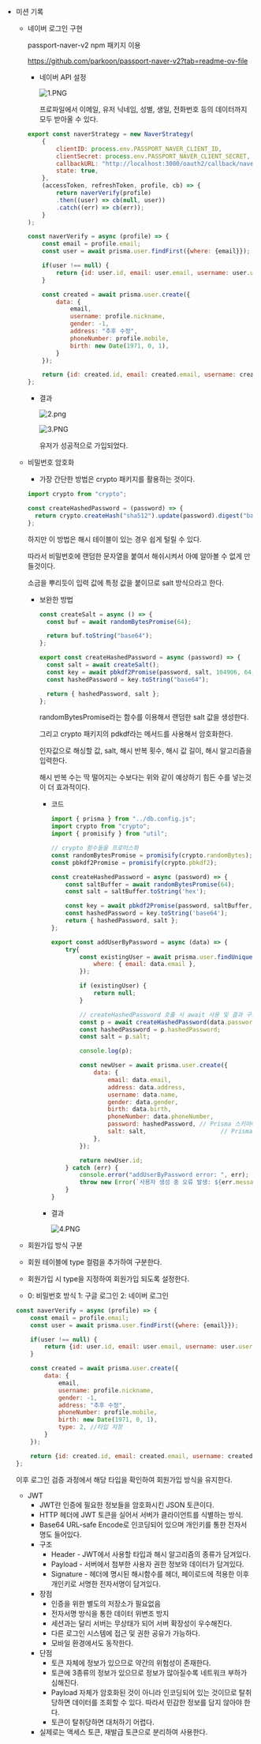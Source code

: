 - 미션 기록
    - 네이버 로그인 구현
        
        passport-naver-v2 npm 패키지 이용
        
        https://github.com/parkoon/passport-naver-v2?tab=readme-ov-file
        
        - 네이버 API 설정
            
            ![1.PNG](attachment:038466a9-5208-47f5-9f04-004e6d19e2ae:1.png)
            
            프로파일에서 이메일, 유저 닉네임, 성별, 생일, 전화번호 등의 데이터까지 모두 받아올 수 있다.
            
        
        ```jsx
        export const naverStrategy = new NaverStrategy(
            {
                clientID: process.env.PASSPORT_NAVER_CLIENT_ID,
                clientSecret: process.env.PASSPORT_NAVER_CLIENT_SECRET,
                callbackURL: "http://localhost:3000/oauth2/callback/naver",
                state: true,
            },
            (accessToken, refreshToken, profile, cb) => {
                return naverVerify(profile)
                .then((user) => cb(null, user))
                .catch((err) => cb(err));
            }
        );
        
        const naverVerify = async (profile) => {
            const email = profile.email;
            const user = await prisma.user.findFirst({where: {email}});
        
            if(user !== null) {
                return {id: user.id, email: user.email, username: user.username};
            }
        
            const created = await prisma.user.create({
                data: {
                    email,
                    username: profile.nickname,
                    gender: -1,
                    address: "추후 수정",
                    phoneNumber: profile.mobile,
                    birth: new Date(1971, 0, 1),
                }
            });
        
            return {id: created.id, email: created.email, username: created.username};
        };
        ```
        
        - 결과
            
            ![2.png](attachment:197cb6ef-a5e2-41ec-b4b9-7ce38831b5f3:2.png)
            
            ![3.PNG](attachment:05355afc-d802-48f1-ac87-1e6757d8a28b:3.png)
            
            유저가 성공적으로 가입되었다.
            
    - 비밀번호 암호화
        - 가장 간단한 방법은 crypto 패키지를 활용하는 것이다.
        
        ```jsx
        import crypto from "crypto";
        
        const createHashedPassword = (password) => {
          return crypto.createHash("sha512").update(password).digest("base64");
        };
        ```
        
        하지만 이 방법은 해시 테이블이 있는 경우 쉽게 털릴 수 있다.
        
        따라서 비밀번호에 랜덤한 문자열을 붙여서 해쉬시켜서 아예 알아볼 수 없게 만들것이다.
        
        소금을 뿌리듯이 입력 값에 특정 값을 붙이므로 salt 방식으라고 한다.
        
        - 보완한 방법
            
            ```jsx
            const createSalt = async () => {
              const buf = await randomBytesPromise(64);
            
              return buf.toString("base64");
            };
            
            export const createHashedPassword = async (password) => {
              const salt = await createSalt();
              const key = await pbkdf2Promise(password, salt, 104906, 64, "sha512");
              const hashedPassword = key.toString("base64");
            
              return { hashedPassword, salt };
            };
            ```
            
            randomBytesPromise라는 함수를 이용해서 랜덤한 salt 값을 생성한다.
            
            그리고 crypto 패키지의 pdkdf라는 메서드를 사용해서 암호화한다.
            
            인자값으로 해싱할 값, salt, 해시 반복 횟수, 해시 값 길이, 해시 알고리즘을 입력한다.
            
            해시 반복 수는 딱 떨어지는 수보다는 위와 같이 예상하기 힘든 수를 넣는것이 더 효과적이다.
            
            - 코드
                
                ```jsx
                import { prisma } from "../db.config.js";
                import crypto from "crypto";
                import { promisify } from "util";
                
                // crypto 함수들을 프로미스화
                const randomBytesPromise = promisify(crypto.randomBytes);
                const pbkdf2Promise = promisify(crypto.pbkdf2);
                
                const createHashedPassword = async (password) => {
                    const saltBuffer = await randomBytesPromise(64);
                    const salt = saltBuffer.toString('hex');
                
                    const key = await pbkdf2Promise(password, saltBuffer, 104906, 64, 'sha512');
                    const hashedPassword = key.toString('base64');
                    return { hashedPassword, salt };
                };
                
                export const addUserByPassword = async (data) => {
                    try{
                        const existingUser = await prisma.user.findUnique({
                            where: { email: data.email },
                        });
                
                        if (existingUser) {
                            return null;
                        }
                
                        // createHashedPassword 호출 시 await 사용 및 결과 구조 분해 할당
                        const p = await createHashedPassword(data.password);
                        const hashedPassword = p.hashedPassword;
                        const salt = p.salt;
                
                        console.log(p);
                
                        const newUser = await prisma.user.create({
                            data: {
                                email: data.email,
                                address: data.address,
                                username: data.name,
                                gender: data.gender,
                                birth: data.birth,
                                phoneNumber: data.phoneNumber,
                                password: hashedPassword, // Prisma 스키마에 hashedPassword 필드 필요
                                salt: salt,                     // Prisma 스키마에 salt 필드 필요
                            },
                        });
                
                        return newUser.id;
                    } catch (err) {
                        console.error("addUserByPassword error: ", err);
                        throw new Error(`사용자 생성 중 오류 발생: ${err.message}`);
                    }
                }
                ```
                
            - 결과
                
                ![4.PNG](4.png)

    - 회원가입 방식 구분
    - 회원 테이블에 type 컬럼을 추가하여 구분한다.
    - 회원가입 시 type을 지정하여 회원가입 되도록 설정한다.
    - 0: 비밀번호 방식 1: 구글 로그인 2: 네이버 로그인
    
    ```jsx
    const naverVerify = async (profile) => {
        const email = profile.email;
        const user = await prisma.user.findFirst({where: {email}});
    
        if(user !== null) {
            return {id: user.id, email: user.email, username: user.username};
        }
    
        const created = await prisma.user.create({
            data: {
                email,
                username: profile.nickname,
                gender: -1,
                address: "추후 수정",
                phoneNumber: profile.mobile,
                birth: new Date(1971, 0, 1),
                type: 2, //타입 지정
            }
        });
    
        return {id: created.id, email: created.email, username: created.username};
    };
    ```
    
    이후 로그인 검증 과정에서 해당 타입을 확인하여 회원가입 방식을 유지한다.
                
    - JWT
        - JWT란 인증에 필요한 정보들을 암호화시킨 JSON 토큰이다.
        - HTTP 헤더에 JWT 토큰을 실어서 서버가 클라이언트를 식별하는 방식.
        - Base64 URL-safe Encode로 인코딩되어 있으며 개인키를 통한 전자서명도 들어있다.
        - 구조
            - Header - JWT에서 사용할 타입과 해시 알고리즘의 종류가 담겨있다.
            - Payload - 서버에서 첨부한 사용자 권한 정보와 데이터가 담겨있다.
            - Signature - 헤더에 명시된 해시함수를 헤더, 페이로드에 적용한 이후 개인키로 서명한 전자서명이 담겨있다.
        - 장점
            - 인증을 위한 별도의 저장소가 필요없음
            - 전자서명 방식을 통한 데이터 위변조 방지
            - 세션과는 달리 서버는 무상태가 되어 서버 확장성이 우수해진다.
            - 다른 로그인 시스템에 접근 및 권한 공유가 가능하다.
            - 모바일 환경에서도 동작한다.
        - 단점
            - 토큰 자체에 정보가 있으므로 약간의 위험성이 존재한다.
            - 토큰에 3종류의 정보가 있으므로 정보가 많아질수록 네트워크 부하가 심해진다.
            - Payload 자체가 암호화된 것이 아니라 인코딩되어 있는 것이므로 탈취당하면 데이터를 조회할 수 있다. 따라서 민감한 정보를 담지 않아야 한다.
            - 토큰이 탈취당하면 대처하기 어렵다.
        - 실제로는 액세스 토큰, 재발급 토큰으로 분리하여 사용한다.